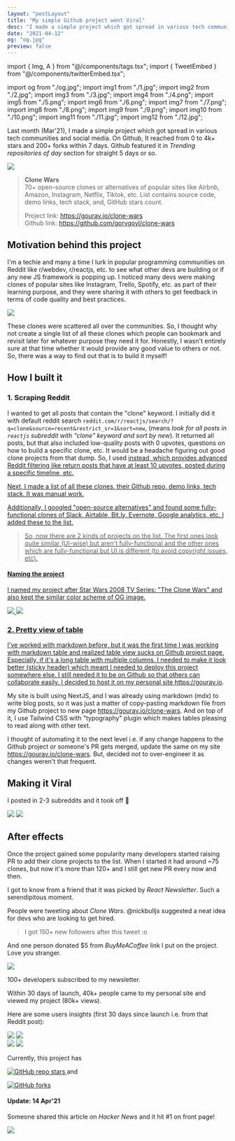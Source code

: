 ```yaml
---
layout: "postLayout"
title: "My simple Github project went Viral"
desc: "I made a simple project which got spread in various tech communities and social media. Github featured it in 'Trending repositories of day' section"
date: "2021-04-12"
og: "og.jpg"
preview: false
---
```


import { Img, A } from "@/components/tags.tsx";
import { TweetEmbed } from "@/components/twitterEmbed.tsx";

import og from "./og.jpg";
import img1 from "./1.jpg";
import img2 from "./2.jpg";
import img3 from "./3.jpg";
import img4 from "./4.png";
import img5 from "./5.png";
import img6 from "./6.png";
import img7 from "./7.png";
import img8 from "./8.png";
import img9 from "./9.png";
import img10 from "./10.png";
import img11 from "./11.jpg";
import img12 from "./12.jpg";

Last month (Mar'21), I made a simple project which got spread in various tech communities and social media. On Github, It reached from 0 to 4k+ stars and 200+ forks within 7 days. Github featured it in _Trending repositories of day_ section for straight 5 days or so.

<Img src={img1} type="ss" className="md:w-2/3" caption="Trending on Github - 13 Mar'21" />

> **Clone Wars**  
> 70+ open-source clones or alternatives of popular sites like Airbnb, Amazon, Instagram, Netflix, Tiktok, etc. List contains source code, demo links, tech stack, and, GitHub stars count.
>
> Project link: https://gourav.io/clone-wars  
> Github link: https://github.com/gorvgoyl/clone-wars

## Motivation behind this project

I'm a techie and many a time I lurk in popular programming communities on Reddit like r/webdev, r/reactjs, etc. to see what other devs are building or if any new JS framework is popping up. I noticed many devs were making clones of popular sites like Instagram, Trello, Spotify, etc. as part of their learning purpose, and they were sharing it with others to get feedback in terms of code quality and best practices.

<Img src={img11} type="ss"  caption="devs sharing their projects in r/reactjs" />

These clones were scattered all over the communities. So, I thought why not create a single list of all these clones which people can bookmark and revisit later for whatever purpose they need it for. Honestly, I wasn't entirely sure at that time whether it would provide any good value to others or not. So, there was a way to find out that is to build it myself!

## How I built it

### 1. Scraping Reddit

I wanted to get all posts that contain the "clone" keyword. I initially did it with default reddit search `reddit.com/r/reactjs/search/?q=clone&source=recent&restrict_sr=1&sort=new`, (means _look for all posts in `reactjs` subreddit with "clone" keyword and sort by new_). It returned all posts, but that also included low-quality posts with 0 upvotes, questions on how to build a specific clone, etc. It would be a headache figuring out good clone projects from that dump. So, I used <A href="https://redditsearch.io" new={1} text="redditsearch.io"/> instead, which provides advanced Reddit filtering like return posts that have at least 10 upvotes, posted during a specific timeline, etc.

Next, I made a list of all these clones, their Github repo, demo links, tech stack. It was manual work.

Additionally, I googled "open-source alternatives" and found some fully-functional clones of Slack, Airtable, Bit.ly, Evernote, Google analytics, etc. I added these to the list.

> So, now there are 2 kinds of projects on the list. The first ones look quite similar (UI-wise) but aren't fully-functional and the other ones which are fully-functional but UI is different (to avoid copyright issues, etc).

#### Naming the project

I named my project after Star Wars 2008 TV Series: "The Clone Wars" and also kept the similar color scheme of OG image.

<div className="flex items-baseline space-x-2">
<Img src={img2} type="ss"  caption="Star Wars 2008 TV Series: The Clone Wars" />
<Img src={img3} type="ss"  caption="Clone Wars: Github project" />
</div>

### 2. Pretty view of table

I've worked with markdown before, but it was the first time I was working with markdown table and realized table view sucks on Github project page. Especially, if it's a long table with multiple columns. I needed to make it look better (sticky header) which meant I needed to deploy this project somewhere else. I still needed it to be on Github so that others can collaborate easily. I decided to host it on my personal site https://gourav.io.

My site is built using NextJS, and I was already using markdown (mdx) to write blog posts, so it was just a matter of copy-pasting markdown file from my Github project to new page https://gourav.io/clone-wars. And on top of it, I use Tailwind CSS with "typography" plugin which makes tables pleasing to read along with other text.

I thought of automating it to the next level i.e. if any change happens to the Github project or someone's PR gets merged, update the same on my site https://gourav.io/clone-wars. But, decided not to over-engineer it as changes weren't that frequent.

## Making it Viral

I posted in 2-3 subreddits and it took off 🚀

<Img src={img4} type="ss"  caption="reddit.com/r/reactjs" />
<Img src={img5} type="ss"  caption="reddit.com/r/webdev" />

## After effects

Once the project gained some popularity many developers started raising PR to add their clone projects to the list. When I started it had around ~75 clones, but now it's more than 120+ and I still get new PR every now and then.

I got to know from a friend that it was picked by _React Newsletter_. Such a serendipitous moment.

People were tweeting about _Clone Wars_. @nickbulljs suggested a neat idea for devs who are looking to get hired.

<TweetEmbed tweetId="1373573194846765061"/>

> I got 150+ new followers after this tweet :o

And one person donated $5 from _BuyMeACoffee_ link I put on the project. Love you stranger.

<Img src={img6} type="ss"  caption="" />

100+ developers subscribed to my newsletter.

Within 30 days of launch, 40k+ people came to my personal site and viewed my project (80k+ views).

Here are some users insights (first 30 days since launch i.e. from that Reddit post):

<div className="flex items-baseline space-x-2">
<Img src={img7} type="ss"  caption="Top referral sites" />
<Img src={img8} type="ss"  caption="Users by countries " />
</div>

<div className="flex items-baseline space-x-2">
<Img src={img9} type="ss"  caption="Users by OS" />
<Img src={img10} type="ss"  caption="Users by browsers" />
</div>

<!-- It has now <img
        alt="GitHub repo stars"
        src="https://img.shields.io/github/stars/gorvgoyl/clone-wars?style=flat-square&logo=github&color=#44cc11"
    /> -->

<p>
Currently, this project has

<a
    title="GitHub repo stars"
    href="https://github.com/gorvgoyl/clone-wars"
    target="_blank"
    rel="noopener"
    >
<Img
type="badge"
alt="GitHub repo stars"
src="https://img.shields.io/github/stars/gorvgoyl/clone-wars?style=flat-square&logo=github&color=#44cc11"
/>
</a>
<span>
and
</span>

<a
    title="Github repo forks"
    href="https://github.com/gorvgoyl/clone-wars"
    target="_blank"
    rel="noopener"
    >

<Img
type="badge"
alt="GitHub forks"
src="https://img.shields.io/github/forks/gorvgoyl/clone-wars?style=flat-square&logo=github&color=#44cc11"
/>
</a>

</p>

#### Update: 14 Apr'21

Someone shared this article on _Hacker News_ and it hit #1 on front page!

<Img src={img12} type="ss"  caption="Front page of HN - 14 Apr'21" />
